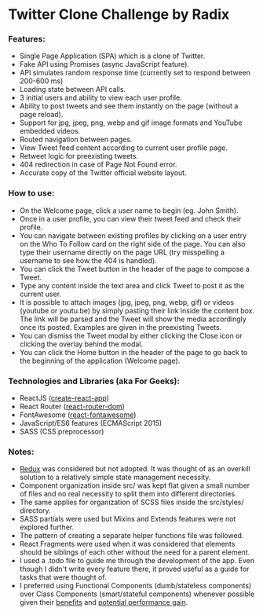 # Twitter Clone Challenge by Radix

### Features:

- Single Page Application (SPA) which is a clone of Twitter.
- Fake API using Promises (async JavaScript feature).
- API simulates random response time (currently set to respond between 200-600 ms)
- Loading state between API calls.
- 3 initial users and ability to view each user profile.
- Ability to post tweets and see them instantly on the page (without a page reload).
- Support for jpg, jpeg, png, webp and gif image formats and YouTube embedded videos.
- Routed navigation between pages.
- View Tweet feed content according to current user profile page.
- Retweet logic for preexisting tweets.
- 404 redirection in case of Page Not Found error.
- Accurate copy of the Twitter official website layout.

### How to use:

- On the Welcome page, click a user name to begin (eg. John Smith).
- Once in a user profile, you can view their tweet feed and check their profile.
- You can navigate between existing profiles by clicking on a user entry on the Who To Follow card on the right side of the page. You can also type their username directly on the page URL (try misspelling a username to see how the 404 is handled).
- You can click the Tweet button in the header of the page to compose a Tweet.
- Type any content inside the text area and click Tweet to post it as the current user.
- It is possible to attach images (jpg, jpeg, png, webp, gif) or videos (youtube or youtu.be) by simply pasting their link inside the content box. The link will be parsed and the Tweet will show the media accordingly once its posted. Examples are given in the preexisting Tweets.
- You can dismiss the Tweet modal by either clicking the Close icon or clicking the overlay behind the modal.
- You can click the Home button in the header of the page to go back to the beginning of the application (Welcome page).

### Technologies and Libraries (aka For Geeks):

- ReactJS ([create-react-app](https://github.com/facebook/create-react-app))
- React Router ([react-router-dom](https://reacttraining.com/react-router/web/guides/quick-start))
- FontAwesome ([react-fontawesome](https://github.com/FortAwesome/react-fontawesome))
- JavaScript/ES6 features (ECMAScript 2015)
- SASS (CSS preprocessor)

### Notes:

- [Redux](https://github.com/reduxjs/redux) was considered but not adopted. It was thought of as an overkill solution to a relatively simple state management necessity.
- Component organization inside src/ was kept flat given a small number of files and no real necessity to split them into different directories.
- The same applies for organization of SCSS files inside the src/styles/ directory.
- SASS partials were used but Mixins and Extends features were not explored further.
- The pattern of creating a separate helper functions file was followed.
- React Fragments were used when it was considered that elements should be siblings of each other without the need for a parent element.
- I used a .todo file to guide me through the development of the app. Even though I didn't write every feature there, it proved useful as a guide for tasks that were thought of.
- I preferred using Functional Components (dumb/stateless components) over Class Components (smart/stateful components) whenever possible given their [benefits](https://programmingwithmosh.com/react/react-functional-components/) and [potential performance gain](https://reactjs.org/blog/2015/10/07/react-v0.14.html#stateless-function-components).